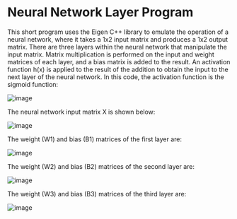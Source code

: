 # Neural Network Layer Program

This short program uses the Eigen C++ library to emulate the operation of a neural network, where it takes 
a 1x2 input matrix and produces a 1x2 output matrix. There are three layers within the neural network that manipulate 
the input matrix. Matrix multiplication is performed on the input and weight matrices of each layer, and a bias matrix is added 
to the result. An activation function h(x) is applied to the result of the addition to obtain the input to the next layer 
of the neural network. In this code, the activation function is the sigmoid function:

![image](https://user-images.githubusercontent.com/43174428/148300924-47c72f43-e304-440c-a53d-7580ece948d3.png)

The neural network input matrix X is shown below:

![image](https://user-images.githubusercontent.com/43174428/148300675-50213597-3257-44fa-990a-3ef91d81883c.png)

The weight (W1) and bias (B1) matrices of the first layer are:

![image](https://user-images.githubusercontent.com/43174428/148301275-2b871b77-82ed-4127-ab68-7d7110913f68.png)

The weight (W2) and bias (B2) matrices of the second layer are:

![image](https://user-images.githubusercontent.com/43174428/148301348-9aae71f8-e848-406d-9142-38ff5a3678b6.png)

The weight (W3) and bias (B3) matrices of the third layer are:

![image](https://user-images.githubusercontent.com/43174428/148301425-0af67805-6549-4017-9473-8aaf55e7781c.png)
